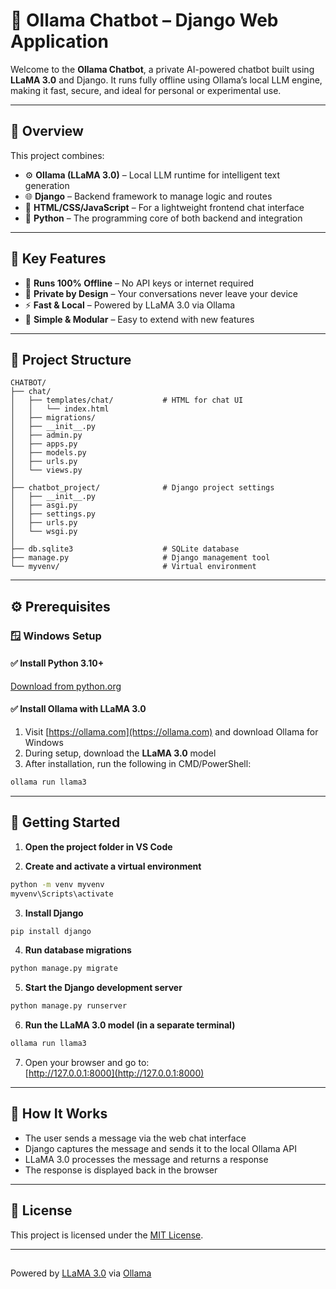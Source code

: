 # 🤖 Ollama Chatbot – Django Web Application

Welcome to the **Ollama Chatbot**, a private AI-powered chatbot built using **LLaMA 3.0** and Django. It runs fully offline using Ollama’s local LLM engine, making it fast, secure, and ideal for personal or experimental use.

---

## 🚀 Overview

This project combines:

- ⚙️ **Ollama (LLaMA 3.0)** – Local LLM runtime for intelligent text generation  
- 🌐 **Django** – Backend framework to manage logic and routes  
- 🎨 **HTML/CSS/JavaScript** – For a lightweight frontend chat interface  
- 🐍 **Python** – The programming core of both backend and integration

---

## 🌟 Key Features

- 📴 **Runs 100% Offline** – No API keys or internet required  
- 🔐 **Private by Design** – Your conversations never leave your device  
- ⚡ **Fast & Local** – Powered by LLaMA 3.0 via Ollama  
- 🧩 **Simple & Modular** – Easy to extend with new features

---

## 📂 Project Structure

```
CHATBOT/
├── chat/
│   ├── templates/chat/           # HTML for chat UI
│   │   └── index.html
│   ├── migrations/
│   ├── __init__.py
│   ├── admin.py
│   ├── apps.py
│   ├── models.py
│   ├── urls.py
│   └── views.py
│
├── chatbot_project/              # Django project settings
│   ├── __init__.py
│   ├── asgi.py
│   ├── settings.py
│   ├── urls.py
│   └── wsgi.py
│
├── db.sqlite3                    # SQLite database
├── manage.py                     # Django management tool
└── myvenv/                       # Virtual environment
```

---

## ⚙️ Prerequisites

### 🪟 Windows Setup

#### ✅ Install Python 3.10+
[Download from python.org](https://www.python.org/downloads/windows/)

#### ✅ Install Ollama with LLaMA 3.0
1. Visit [https://ollama.com](https://ollama.com) and download Ollama for Windows  
2. During setup, download the **LLaMA 3.0** model  
3. After installation, run the following in CMD/PowerShell:

```bash
ollama run llama3
```

---

## 🔧 Getting Started

1. **Open the project folder in VS Code**

2. **Create and activate a virtual environment**

```bash
python -m venv myvenv
myvenv\Scripts\activate
```

3. **Install Django**

```bash
pip install django
```

4. **Run database migrations**

```bash
python manage.py migrate
```

5. **Start the Django development server**

```bash
python manage.py runserver
```

6. **Run the LLaMA 3.0 model (in a separate terminal)**

```bash
ollama run llama3
```

7. Open your browser and go to:  
[http://127.0.0.1:8000](http://127.0.0.1:8000)

---

## 🧠 How It Works

- The user sends a message via the web chat interface  
- Django captures the message and sends it to the local Ollama API  
- LLaMA 3.0 processes the message and returns a response  
- The response is displayed back in the browser

---



## 📜 License

This project is licensed under the [MIT License](LICENSE).

---

##

Powered by [LLaMA 3.0](https://ollama.com/library/llama3) via [Ollama](https://ollama.com)
